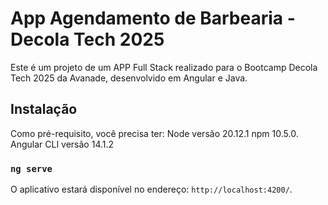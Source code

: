 # App Agendamento de Barbearia - Decola Tech 2025

Este é um projeto de um APP Full Stack realizado para o Bootcamp Decola Tech 2025 da Avanade, desenvolvido em Angular e Java.

## Instalação
Como pré-requisito, você precisa ter:
Node versão 20.12.1
npm 10.5.0.
Angular CLI versão 14.1.2

### `ng serve`
O aplicativo estará disponível no endereço: `http://localhost:4200/`.